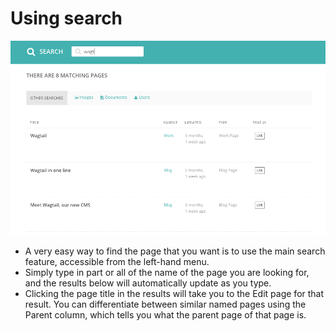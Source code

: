 # Using search

![](../../_static/images/screen04_search_screen.png)

-   A very easy way to find the page that you want is to use the main search feature, accessible from the left-hand menu.
-   Simply type in part or all of the name of the page you are looking for, and the results below will automatically update as you type.
-   Clicking the page title in the results will take you to the Edit page for that result. You can differentiate between similar named pages using the Parent column, which tells you what the parent page of that page is.
